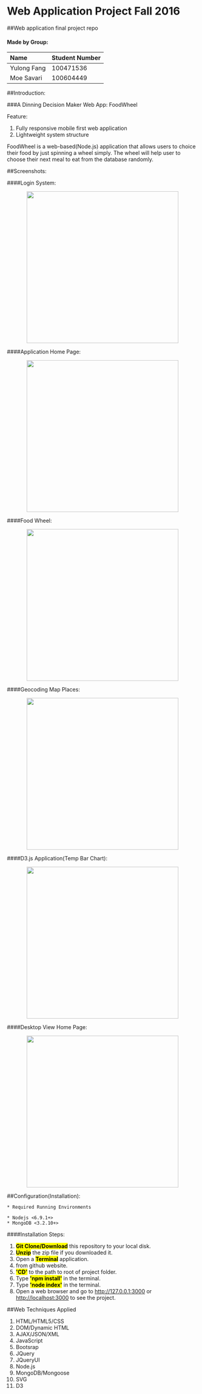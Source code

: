 # Web Application Project Fall 2016
##Web application final project repo


#### Made by Group:
Name			|Student Number
:-------------|---------------
Yulong Fang	|100471536
Moe Savari	|100604449 


##Introduction:

###A Dinning Decision Maker Web App: FoodWheel

Feature:

1. Fully responsive mobile first web application
2. Lightweight system structure

FoodWheel is a web-based(Node.js) application that allows users to choice their food by just spinning a wheel simply. The wheel will help user to choose their next meal to eat from the database randomly.

##Screenshots:

####Login System:
<p align="center"><img src="README.img/ss1.png" width="400"></p>
####Application Home Page:
<p align="center"><img src="README.img/ss2.png" width="400"></p>
####Food Wheel:
<p align="center"><img src="README.img/ss3.png" width="400"></p>
####Geocoding Map Places:
<p align="center"><img src="README.img/ss4.png" width="400"></p>
####D3.js Application(Temp Bar Chart):
<p align="center"><img src="README.img/ss6.png" width="400"></p>
####Desktop View Home Page:
<p align="center"><img src="README.img/ss5.png" width="400"></p>

##Configuration(Installation):
```
* Required Running Environments

* Nodejs <6.9.1+>
* MongoDB <3.2.10+>
```

####Installation Steps:

1. <mark>**Git Clone/Download**</mark> this repository to your local disk.
2. <mark>**Unzip**</mark> the zip file if you downloaded it.
1.	Open a <mark>**Terminal**</mark> application.
2. from github website.
2. <mark>**'CD'**</mark> to the path to root of project folder.
3. Type <mark>**'npm install'**</mark> in the terminal.
4. Type <mark>**'node index'**</mark> in the terminal.
5. Open a web browser and go to <http://127.0.0.1:3000> or <http://localhost:3000> to see the project.


##Web Techniques Applied

1. HTML/HTML5/CSS
2. DOM/Dynamic HTML
3. AJAX/JSON/XML
2. JavaScript
3. Bootsrap
4. JQuery
5. JQueryUI
6. Node.js
7. MongoDB/Mongoose
8. SVG
8. D3
